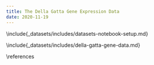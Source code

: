 ```yaml
---
title: The Della Gatta Gene Expression Data
date: 2020-11-19
---
```


\include{_datasets/includes/datasets-notebook-setup.md}

\include{_datasets/includes/della-gatta-gene-data.md}

\references
